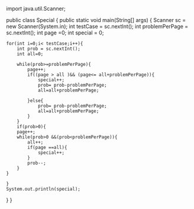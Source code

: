 import java.util.Scanner;

public class Special {
public static void main(String[] args) {
	Scanner sc = new Scanner(System.in);
	int testCase = sc.nextInt();
	int problemPerPage = sc.nextInt();
	int page =0;
	int special = 0;
	
	for(int i=0;i< testCase;i++){
		int prob = sc.nextInt();
		int all=0;
		
		while(prob>=problemPerPage){
			page++;
			if((page > all )&& (page<= all+problemPerPage)){
				special++;
				prob= prob-problemPerPage;
				all=all+problemPerPage;
				
			}else{
				prob= prob-problemPerPage;
				all=all+problemPerPage;
			}
		}
		if(prob>0){
		page++;
		while(prob>0 &&(prob<problemPerPage)){
			all++;
			if(page ==all){
				special++;
			}
			prob--;
		}
	}
		
	}
	System.out.println(special);
}
}
